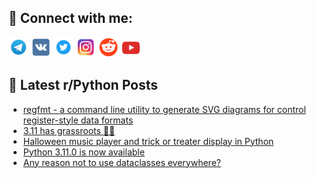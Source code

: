## 🔎 Connect with me:
[<img src="https://github.com/bullbesh/bullbesh/blob/main/images/Telegram.png" width="32" height="32" />](https://t.me/bullbesh)
[<img src="https://github.com/bullbesh/bullbesh/blob/main/images/VK.png" width="32" height="32" />](https://vk.com/bullbesh)
[<img src="https://github.com/bullbesh/bullbesh/blob/main/images/Twitter.png" width="32" height="32" />](https://twitter.com/bullbesh1)
[<img src="https://github.com/bullbesh/bullbesh/blob/main/images/Instagram.png" width="32" height="32" />](https://www.instagram.com/bullbesh)
[<img src="https://github.com/bullbesh/bullbesh/blob/main/images/Reddit.png" width="32" height="32" />](https://www.reddit.com/user/bullbesh)
[<img src="https://github.com/bullbesh/bullbesh/blob/main/images/YouTube.png" width="32" height="32" />](https://www.youtube.com/channel/UCtfjRs6uzgq5mfm8S06WTcg)

## 📕 Latest r/Python Posts
<!-- BLOG-POST-LIST:START -->
- [regfmt - a command line utility to generate SVG diagrams for control register-style data formats](https://www.reddit.com/r/Python/comments/ycptmw/regfmt_a_command_line_utility_to_generate_svg/)
- [3.11 has grassroots 🐍🍎](https://www.reddit.com/r/Python/comments/ycoxrh/311_has_grassroots/)
- [Halloween music player and trick or treater display in Python](https://www.reddit.com/r/Python/comments/ycoij7/halloween_music_player_and_trick_or_treater/)
- [Python 3.11.0 is now available](https://www.reddit.com/r/Python/comments/ycoda2/python_3110_is_now_available/)
- [Any reason not to use dataclasses everywhere?](https://www.reddit.com/r/Python/comments/ycn5ae/any_reason_not_to_use_dataclasses_everywhere/)
<!-- BLOG-POST-LIST:END -->
